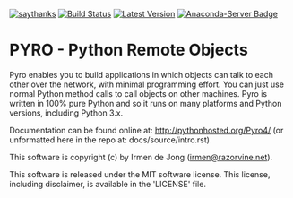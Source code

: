 [![saythanks](https://img.shields.io/badge/say-thanks-ff69b4.svg)](https://saythanks.io/to/irmen)
[![Build Status](https://travis-ci.org/irmen/Pyro4.svg?branch=master)](https://travis-ci.org/irmen/Pyro4)
[![Latest Version](https://img.shields.io/pypi/v/Pyro4.svg)](https://pypi.python.org/pypi/Pyro4/)
[![Anaconda-Server Badge](https://anaconda.org/conda-forge/pyro4/badges/version.svg)](https://anaconda.org/conda-forge/pyro4)

PYRO - Python Remote Objects
============================

Pyro enables you to build applications in which objects can talk
to each other over the network, with minimal programming effort.
You can just use normal Python method calls to call objects on
other machines. Pyro is written in 100% pure Python and so it
runs on many platforms and Python versions, including Python 3.x.


Documentation can be found online at: http://pythonhosted.org/Pyro4/
(or unformatted here in the repo at: docs/source/intro.rst)


This software is copyright (c) by Irmen de Jong (irmen@razorvine.net).

This software is released under the MIT software license.
This license, including disclaimer, is available in the 'LICENSE' file.
